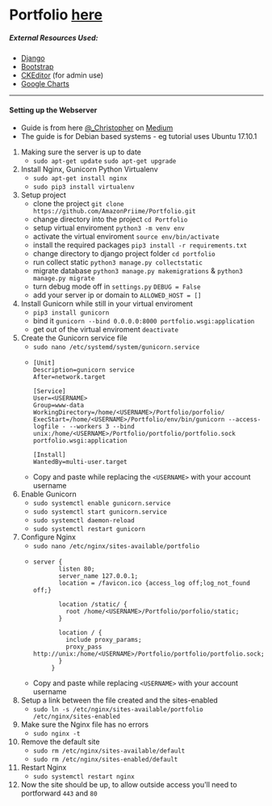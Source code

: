 # Portfolio [here](https://lukeh.io/)

##### External Resources Used:
* [Django](https://www.djangoproject.com/)
* [Bootstrap](https://getbootstrap.com/)
* [CKEditor](https://github.com/django-ckeditor/django-ckeditor) (for admin use)
* [Google Charts](https://developers.google.com/chart)

---

#### Setting up the Webserver
* Guide is from here [@_Christopher](https://medium.com/@_christopher/deploying-my-django-app-to-a-real-server-part-i-de78962e95ac) on [Medium](https://medium.com/)
* The guide is for Debian based systems - eg tutorial uses Ubuntu 17.10.1

1. Making sure the server is up to date
	* ```sudo apt-get update``` ```sudo apt-get upgrade```
2. Install Nginx, Gunicorn Python Virtualenv
	* ```sudo apt-get install nginx```
	* ```sudo pip3 install virtualenv```
3. Setup project
	* clone the project ```git clone https://github.com/AmazonPriime/Portfolio.git```
	* change directory into the project ```cd Portfolio```
	* setup virtual enviroment ```python3 -m venv env```
	* activate the virtual enviroment ```source env/bin/activate```
	* install the required packages ```pip3 install -r requirements.txt```
	* change directory to django project folder ```cd portfolio```
	* run collect static ```python3 manage.py collectstatic```
	* migrate database ```python3 manage.py makemigrations``` & ```python3 manage.py migrate```
	* turn debug mode off in ```settings.py``` ```DEBUG = False```
	* add your server ip or domain to ```ALLOWED_HOST = []```
4. Install Gunicorn while still in your virtual enviroment
	* ```pip3 install gunicorn```
	* bind it ```gunicorn --bind 0.0.0.0:8000 portfolio.wsgi:application```
	* get out of the virtual enviroment ```deactivate```
5. Create the Gunicorn service file
	* ```sudo nano /etc/systemd/system/gunicorn.service```
	* ```
      [Unit]
      Description=gunicorn service
      After=network.target
   
      [Service]
      User=<USERNAME>
      Group=www-data
      WorkingDirectory=/home/<USERNAME>/Portfolio/porfolio/
      ExecStart=/home/<USERNAME>/Portfolio/env/bin/gunicorn --access-logfile - --workers 3 --bind unix:/home/<USERNAME>/Portfolio/portfolio/portfolio.sock portfolio.wsgi:application

      [Install]
      WantedBy=multi-user.target
      ```
	* Copy and paste while replacing the `<USERNAME>` with your account username
6. Enable Gunicorn
	* ```sudo systemctl enable gunicorn.service```
	* ```sudo systemctl start gunicorn.service```
	* ```sudo systemctl daemon-reload```
	* ```sudo systemctl restart gunicorn```
7. Configure Nginx
	* ```sudo nano /etc/nginx/sites-available/portfolio```
	* ```
      server {
             listen 80;    
             server_name 127.0.0.1;
             location = /favicon.ico {access_log off;log_not_found off;} 

             location /static/ {
               root /home/<USERNAME>/Portfolio/porfolio/static;    
             }

             location / {
               include proxy_params;
               proxy_pass http://unix:/home/<USERNAME>/Portfolio/portfolio/portfolio.sock;
             }
           }
   		```
	* Copy and paste while replacing `<USERNAME>` with your account username
8. Setup a link between the file created and the sites-enabled
	* ```sudo ln -s /etc/nginx/sites-available/portfolio /etc/nginx/sites-enabled```
9. Make sure the Nginx file has no errors
	* ```sudo nginx -t```
9. Remove the default site
	* ```sudo rm /etc/nginx/sites-available/default```
	* ```sudo rm /etc/nginx/sites-enabled/default```
10. Restart Nginx
	* ```sudo systemctl restart nginx```
11. Now the site should be up, to allow outside access you'll need to portforward ```443``` and ```80```
